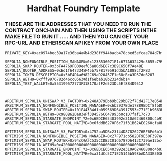 # <h1 align="center"> Hardhat Foundry Template </h1>

### THESE ARE THE ADDRESSES THAT YOU NEED TO RUN THE CONTRACT ONCHAIN AND THEN USING THE SCRIPTS INTHE MAKE FILE TO RUN IT ..... AND THEN YOU CAN GET YOUR RPC-URL AND ETHERSCAN API KEY FROM YOUR OWN PLACE 
```
PRIVATE_KEY=0xac0974bec39a17e36ba4a6b4d238ff944bacb478cbed5efcae784d7bf4f2ff80

SEPOLIA_NONFUNGIBLE_POSITION_MANAGER=0x1238536071E1c677A632429e3655c799b22cDA52
SEPOLIA_SWAP_ROUTER=0x3bFA4769FB09eefC5a80d6E87c3B9C650f7Ae48E
SEPOLIA_QUOTER_ADDRESS=0xEd1f6473345F45b75F8179591dd5bA1888cf2FB3
SEPOLIA_TOKEN_DESCRIPTOR=0x5bE4DAa6982C69aD20A57F1e68cBcA3D37de6207
SEPOLIA_WETH9=0xfff9976782d46cc05630d1f6ebab18b2324d6b14
SEPOLIA_TEST_WALLET=0x553199572773F818170afF2e523Dc5Ef8B4D9512



ARBITRUM_SEPOLIA_UNISWAP_V3_FACTORY=0x248AB79Bbb9bC29bB72f7Cd42F17e054Fc40188e
ARBITRUM_SEPOLIA_NONFUNGIBLE_POSITION_MANAGER=0x6b2937Bde17889EDCf8fbD8dE31C3C2a70Bc4d65
ARBITRUM_SEPOLIA_SWAP_ROUTER=0x101F443B4d1b059569D643917553c771E1b9663E
ARBITRUM_SEPOLIA_WETH9=0x980B62Da83eFf3D4576C647993b0c1D7faf17c73
ARBITRUM_SEPOLIA_STARGATE_ENDPOINT_V2=0x6EDCE65403992e310A62460808c4b910D972f10f
ARBITRUM_SEPOLIA_STARGATE_POOL_NATIVE=0x6fddB6270F6c71f31B62AE0260cfa8E2e2d186E0

OPTIMISM_SEPOLIA_UNISWAP_V3_FACTORY=0x4752ba5DBc23f44D87826276BF6Fd6b1C372aD24
OPTIMISM_SEPOLIA_NONFUNGIBLE_POSITION_MANAGER=0x27F971cb582BF9E50F397e4d29a5C7A34f11faA2
OPTIMISM_SEPOLIA_SWAP_ROUTER=0x94cC0AaC535CCDB3C01d6787D6413C739ae12bc4
OPTIMISM_SEPOLIA_WETH9=0x4200000000000000000000000000000000000006
OPTIMISM_SEPOLIA_STARGATE_ENDPOINT_V2=0x6EDCE65403992e310A62460808c4b910D972f10f
OPTIMISM_SEPOLIA_STARGATE_POOL_NATIVE=0xa31dCc5C71E25146b598bADA33E303627D7fC97e

```

## 

